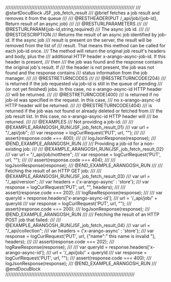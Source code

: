 ////////////////////////////////////////////////////////////////////////////////
/// @startDocuBlock JSF_job_fetch_result
/// @brief fetches a job result and removes it from the queue
///
/// @RESTHEADER{PUT /_api/job/{job-id}, Return result of an async job}
///
/// @RESTURLPARAMETERS
///
/// @RESTURLPARAM{job-id,string,required}
/// The async job id.
///
/// @RESTDESCRIPTION
/// Returns the result of an async job identified by job-id. If the async job
/// result is present on the server, the result will be removed from the list of
/// result. That means this method can be called for each job-id once.
/// The method will return the original job result's headers and body, plus the
/// additional HTTP header x-arango-async-job-id. If this header is present,
/// then
/// the job was found and the response contains the original job's result. If
/// the header is not present, the job was not found and the response contains
/// status information from the job manager.
///
/// @RESTRETURNCODES
///
/// @RESTRETURNCODE{204}
/// is returned if the job requested via job-id is still in the queue of pending
/// (or not yet finished) jobs. In this case, no x-arango-async-id HTTP header
/// will be returned.
///
/// @RESTRETURNCODE{400}
/// is returned if no job-id was specified in the request. In this case,
/// no x-arango-async-id HTTP header will be returned.
///
/// @RESTRETURNCODE{404}
/// is returned if the job was not found or already deleted or fetched from
/// the job result list. In this case, no x-arango-async-id HTTP header will
/// be returned.
///
/// @EXAMPLES
/// Not providing a job-id:
///
/// @EXAMPLE_ARANGOSH_RUN{JSF_job_fetch_result_01}
///   var url = "/_api/job";
///   var response = logCurlRequest('PUT', url, "");
///
///   assert(response.code === 400);
///
///   logJsonResponse(response);
/// @END_EXAMPLE_ARANGOSH_RUN
///
/// Providing a job-id for a non-existing job:
///
/// @EXAMPLE_ARANGOSH_RUN{JSF_job_fetch_result_02}
///   var url = "/_api/job/notthere";
///   var response = logCurlRequest('PUT', url, "");
///
///   assert(response.code === 404);
///
///   logJsonResponse(response);
/// @END_EXAMPLE_ARANGOSH_RUN
///
/// Fetching the result of an HTTP GET job:
///
/// @EXAMPLE_ARANGOSH_RUN{JSF_job_fetch_result_03}
///   var url = "/_api/version";
///   var headers = {'x-arango-async' : 'store'};
///   var response = logCurlRequest('PUT', url, "", headers);
///
///   assert(response.code === 202);
///   logRawResponse(response);
///
///   var queryId = response.headers['x-arango-async-id'];
///   url = '/_api/job/' + queryId
///   var response = logCurlRequest('PUT', url, "");
///   assert(response.code === 200);
///   logJsonResponse(response);
/// @END_EXAMPLE_ARANGOSH_RUN
///
/// Fetching the result of an HTTP POST job that failed:
///
/// @EXAMPLE_ARANGOSH_RUN{JSF_job_fetch_result_04}
///   var url = "/_api/collection";
///   var headers = {'x-arango-async' : 'store'};
///   var response = logCurlRequest('PUT', url, {"name":" this name is invalid "}, headers);
///
///   assert(response.code === 202);
///   logRawResponse(response);
///
///   var queryId = response.headers['x-arango-async-id'];
///   url = '/_api/job/' + queryId
///   var response = logCurlRequest('PUT', url, "");
///   assert(response.code === 400);
///   logJsonResponse(response);
/// @END_EXAMPLE_ARANGOSH_RUN
/// @endDocuBlock
////////////////////////////////////////////////////////////////////////////////